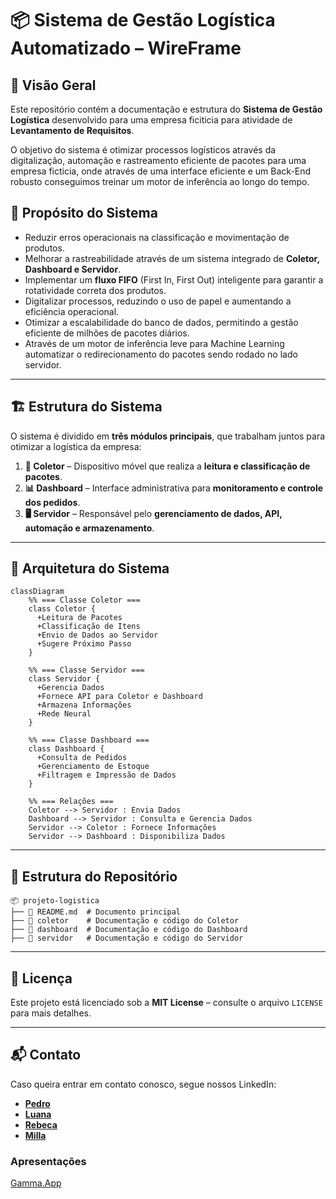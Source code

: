 # 📦 Sistema de Gestão Logística Automatizado – WireFrame

## 🚀 Visão Geral
Este repositório contém a documentação e estrutura do **Sistema de Gestão Logística** desenvolvido para uma empresa ficiticia para atividade de **Levantamento de Requisitos**.  

O objetivo do sistema é otimizar processos logísticos através da digitalização, automação e rastreamento eficiente de pacotes para uma empresa ficticia, onde através de uma interface eficiente e um Back-End robusto conseguimos treinar um motor de inferência ao longo do tempo.

## 🎯 Propósito do Sistema
- Reduzir erros operacionais na classificação e movimentação de produtos.
- Melhorar a rastreabilidade através de um sistema integrado de **Coletor, Dashboard e Servidor**.
- Implementar um **fluxo FIFO** (First In, First Out) inteligente para garantir a rotatividade correta dos produtos.
- Digitalizar processos, reduzindo o uso de papel e aumentando a eficiência operacional.
- Otimizar a escalabilidade do banco de dados, permitindo a gestão eficiente de milhões de pacotes diários.
- Através de um motor de inferência leve para Machine Learning automatizar o redirecionamento do pacotes sendo rodado no lado servidor.

---

## 🏗️ Estrutura do Sistema
O sistema é dividido em **três módulos principais**, que trabalham juntos para otimizar a logística da empresa:

1. **📲 Coletor** – Dispositivo móvel que realiza a **leitura e classificação de pacotes**.  
2. **📊 Dashboard** – Interface administrativa para **monitoramento e controle dos pedidos**.  
3. **🖥️ Servidor** – Responsável pelo **gerenciamento de dados, API, automação e armazenamento**.  

---

## 📡 Arquitetura do Sistema

```mermaid
classDiagram
    %% === Classe Coletor ===
    class Coletor {
      +Leitura de Pacotes
      +Classificação de Itens
      +Envio de Dados ao Servidor
      +Sugere Próximo Passo
    }

    %% === Classe Servidor ===
    class Servidor {
      +Gerencia Dados
      +Fornece API para Coletor e Dashboard
      +Armazena Informações
      +Rede Neural
    }

    %% === Classe Dashboard ===
    class Dashboard {
      +Consulta de Pedidos
      +Gerenciamento de Estoque
      +Filtragem e Impressão de Dados
    }

    %% === Relações ===
    Coletor --> Servidor : Envia Dados
    Dashboard --> Servidor : Consulta e Gerencia Dados
    Servidor --> Coletor : Fornece Informações
    Servidor --> Dashboard : Disponibiliza Dados
```

---

## 📂 Estrutura do Repositório

```
📦 projeto-logistica
├── 📜 README.md  # Documento principal
├── 📂 coletor    # Documentação e código do Coletor
├── 📂 dashboard  # Documentação e código do Dashboard
├── 📂 servidor   # Documentação e código do Servidor
```

---

## 📜 Licença
Este projeto está licenciado sob a **MIT License** – consulte o arquivo `LICENSE` para mais detalhes.

---

## 📬 Contato
Caso queira entrar em contato conosco, segue nossos LinkedIn:

- **[Pedro](https://www.linkedin.com/in/seu-perfil/)** 
- **[Luana]()**
- **[Rebeca]()** 
- **[Milla]()**

### Apresentações
[Gamma.App](https://gamma.app/docs/WireFrame-n1who25k5voe6bl)


